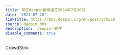 ```yaml
---
title: 早安deepin新闻速览2024年7月26日
date: '2024-07-26'
linkTitle: https://bbs.deepin.org/en/post/275560
source: deepin_bbs
description:  deepin小助手 
disable_comments: true
---
```

CrowdStrik
